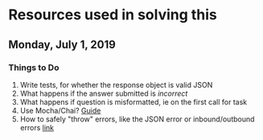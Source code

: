 # Resources used in solving this

## Monday, July 1, 2019
### Things to Do
1. Write tests, for whether the response object is valid JSON
1. What happens if the answer submitted is _incorrect_
1. What happens if question is misformatted, ie on the first call for task
1. Use Mocha/Chai? [Guide](https://codeburst.io/javascript-unit-testing-using-mocha-and-chai-1d97d9f18e71)
1. How to safely "throw" errors, like the JSON error or inbound/outbound errors [link](https://stackoverflow.com/questions/7310521/node-js-best-practice-exception-handling)